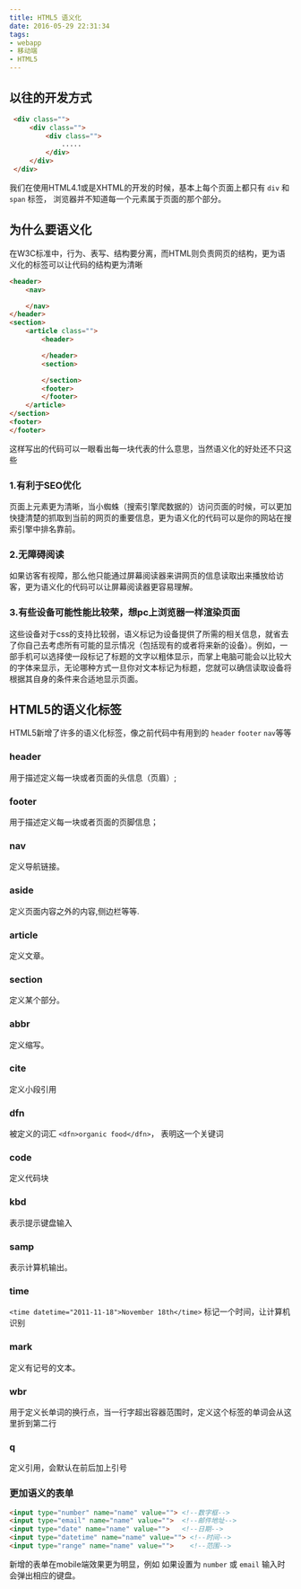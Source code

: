 ```yaml
---
title: HTML5 语义化
date: 2016-05-29 22:31:34
tags:
- webapp
- 移动端
- HTML5
---
```



## 以往的开发方式

```html
 <div class="">
     <div class="">
         <div class="">
             .....
         </div>
     </div>
 </div>
```

我们在使用HTML4.1或是XHTML的开发的时候，基本上每个页面上都只有 `div` 和 `span` 标签， 浏览器并不知道每一个元素属于页面的那个部分。

<!--more-->

## 为什么要语义化

在W3C标准中，行为、表写、结构要分离，而HTML则负责网页的结构，更为语义化的标签可以让代码的结构更为清晰

```html
<header>
    <nav>

    </nav>
</header>
<section>
    <article class="">
        <header>

        </header>
        <section>

        </section>
        <footer>
        </footer>
    </article>
</section>
<footer>
</footer>
```

这样写出的代码可以一眼看出每一块代表的什么意思，当然语义化的好处还不只这些

### 1.有利于SEO优化

页面上元素更为清晰，当小蜘蛛（搜索引擎爬数据的）访问页面的时候，可以更加快捷清楚的抓取到当前的网页的重要信息，更为语义化的代码可以是你的网站在搜索引擎中排名靠前。

### 2.无障碍阅读

如果访客有视障，那么他只能通过屏幕阅读器来讲网页的信息读取出来播放给访客，更为语义化的代码可以让屏幕阅读器更容易理解。

### 3.有些设备可能性能比较荣，想pc上浏览器一样渲染页面

这些设备对于css的支持比较弱，语义标记为设备提供了所需的相关信息，就省去了你自己去考虑所有可能的显示情况（包括现有的或者将来新的设备）。例如，一部手机可以选择使一段标记了标题的文字以粗体显示，而掌上电脑可能会以比较大的字体来显示，无论哪种方式一旦你对文本标记为标题，您就可以确信读取设备将根据其自身的条件来合适地显示页面。

## HTML5的语义化标签

HTML5新增了许多的语义化标签，像之前代码中有用到的 `header` `footer` `nav`等等

### header

用于描述定义每一块或者页面的头信息（页眉）;

### footer

用于描述定义每一块或者页面的页脚信息；

### nav

定义导航链接。

### aside

定义页面内容之外的内容,侧边栏等等.

### article

定义文章。

### section

定义某个部分。

### abbr

定义缩写。

### cite

定义小段引用

### dfn

被定义的词汇 `<dfn>organic food</dfn>`， 表明这一个关键词

### code

定义代码块

### kbd

表示提示键盘输入

### samp

表示计算机输出。

### time

`<time datetime="2011-11-18">November 18th</time>` 标记一个时间，让计算机识别

### mark

定义有记号的文本。

###  wbr

用于定义长单词的换行点，当一行字超出容器范围时，定义这个标签的单词会从这里折到第二行

### q

定义引用，会默认在前后加上引号

### 更加语义的表单

```html
<input type="number" name="name" value=""> <!--数字框-->
<input type="email" name="name" value="">  <!--邮件地址-->
<input type="date" name="name" value="">   <!--日期-->
<input type="datetime" name="name" value=""> <!--时间-->
<input type="range" name="name" value="">    <!--范围-->
```

新增的表单在mobile端效果更为明显，例如 如果设置为 `number` 或 `email` 输入时会弹出相应的键盘。
